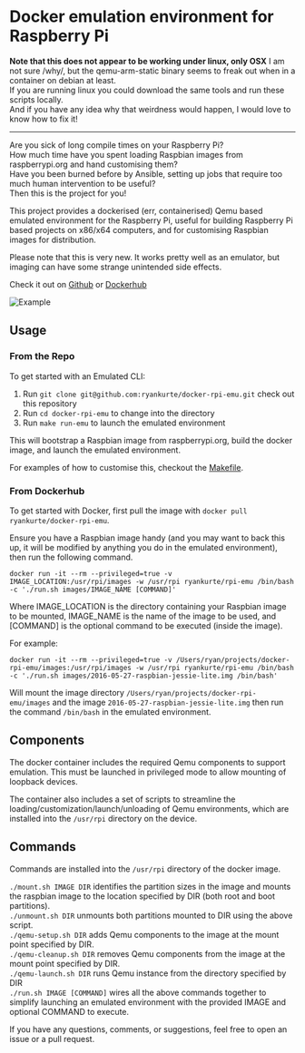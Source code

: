 # Docker emulation environment for Raspberry Pi

**Note that this does not appear to be working under linux, only OSX**
I am not sure /why/, but the qemu-arm-static binary seems to freak out when in a container on debian at least.  
If you are running linux you could download the same tools and run these scripts locally.  
And if you have any idea why that weirdness would happen, I would love to know how to fix it!

----------

Are you sick of long compile times on your Raspberry Pi?  
How much time have you spent loading Raspbian images from raspberrypi.org and hand customising them?  
Have you been burned before by Ansible, setting up jobs that require too much human intervention to be useful?  
Then this is the project for you!  

This project provides a dockerised (err, containerised) Qemu based emulated environment for the Raspberry Pi, useful for building Raspberry Pi based projects on x86/x64 computers, and for customising Raspbian images for distribution.  

Please note that this is very new. It works pretty well as an emulator, but imaging can have some strange unintended side effects.  

Check it out on [Github](https://github.com/ryankurte/docker-rpi-emu/) or [Dockerhub](https://hub.docker.com/r/ryankurte/docker-rpi-emu/)  

![Example](https://raw.github.com/ryankurte/docker-rpi-emu/gh_pages/screenshots/02.png)

## Usage

### From the Repo

To get started with an Emulated CLI:

1. Run `git clone git@github.com:ryankurte/docker-rpi-emu.git` check out this repository
2. Run `cd docker-rpi-emu` to change into the directory
3. Run `make run-emu` to launch the emulated environment

This will bootstrap a Raspbian image from raspberrypi.org, build the docker image, and launch the emulated environment.  

For examples of how to customise this, checkout the [Makefile](Makefile).  

### From Dockerhub

To get started with Docker, first pull the image with `docker pull ryankurte/docker-rpi-emu`.  

Ensure you have a Raspbian image handy (and you may want to back this up, it will be modified by anything you do in the emulated environment), then run the following command.  

`docker run -it --rm --privileged=true -v IMAGE_LOCATION:/usr/rpi/images -w /usr/rpi ryankurte/rpi-emu /bin/bash -c './run.sh images/IMAGE_NAME [COMMAND]'`  

Where IMAGE_LOCATION is the directory containing your Raspbian image to be mounted, IMAGE_NAME is the name of the image to be used, and [COMMAND] is the optional command to be executed (inside the image).  

For example:  

`docker run -it --rm --privileged=true -v /Users/ryan/projects/docker-rpi-emu/images:/usr/rpi/images -w /usr/rpi ryankurte/rpi-emu /bin/bash -c './run.sh images/2016-05-27-raspbian-jessie-lite.img /bin/bash'`  

Will mount the image directory `/Users/ryan/projects/docker-rpi-emu/images` and the image `2016-05-27-raspbian-jessie-lite.img` then run the command `/bin/bash` in the emulated environment.  


## Components

The docker container includes the required Qemu components to support emulation. This must be launched in privileged mode to allow mounting of loopback devices.  

The container also includes a set of scripts to streamline the loading/customization/launch/unloading of Qemu environments, which are installed into the `/usr/rpi` directory on the device.  


## Commands

Commands are installed into the `/usr/rpi` directory of the docker image.  

`./mount.sh IMAGE DIR` identifies the partition sizes in the image and mounts the raspbian image to the location specified by DIR (both root and boot partitions).  
`./unmount.sh DIR` unmounts both partitions mounted to DIR using the above script.  
`./qemu-setup.sh DIR` adds Qemu components to the image at the mount point specified by DIR.  
`./qemu-cleanup.sh DIR` removes Qemu components from the image at the mount point specified by DIR.  
`./qemu-launch.sh DIR` runs Qemu instance from the directory specified by DIR  
`./run.sh IMAGE [COMMAND]` wires all the above commands together to simplify launching an emulated environment with the provided IMAGE and optional COMMAND to execute.

If you have any questions, comments, or suggestions, feel free to open an issue or a pull request.  

